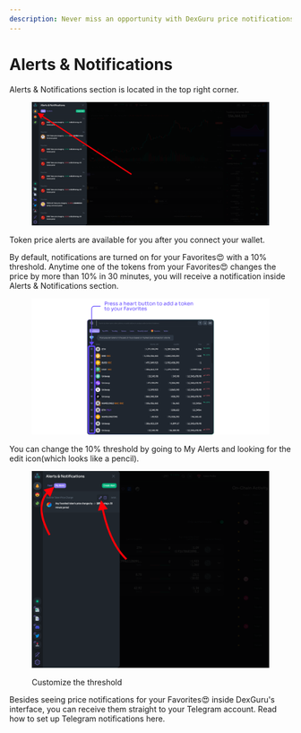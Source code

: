 ```yaml
---
description: Never miss an opportunity with DexGuru price notifications
---
```


# Alerts & Notifications

Alerts & Notifications section is located in the top right corner.&#x20;

<figure><img src="../../.gitbook/assets/image (5).png" alt=""><figcaption></figcaption></figure>

Token price alerts are available for you after you connect your wallet.&#x20;

By default, notifications are turned on for your Favorites😍 with a 10% threshold. Anytime one of the tokens from your Favorites😍 changes the price by more than 10% in 30 minutes, you will receive a notification inside Alerts & Notifications section.

<figure><img src="../../.gitbook/assets/image (24).png" alt=""><figcaption></figcaption></figure>

You can change the 10% threshold by going to My Alerts and looking for the edit icon(which looks like a pencil).&#x20;

<figure><img src="../../.gitbook/assets/Screen Shot 2022-10-04 at 2.57.41 PM.png" alt=""><figcaption><p>Customize the threshold</p></figcaption></figure>

Besides seeing price notifications for your Favorites😍 inside DexGuru's interface, you can receive them straight to your Telegram account. Read how to set up Telegram notifications here.&#x20;
